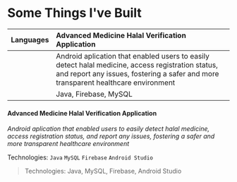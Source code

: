 # Some Things I've Built 

| Languages     | Advanced Medicine Halal Verification Application |
| :------------ | :----------------------------------------------- | 
|               | Android aplication that enabled users to easily detect halal medicine, access registration status, and report any issues, fostering a safer and more transparent healthcare environment      |
|               | Java, Firebase, MySQL |

#### Advanced Medicine Halal Verification Application 

*Android aplication that enabled users to easily detect halal medicine, access registration status, and report any issues, fostering a safer and more transparent healthcare environment*

Technologies: `Java` `MySQL` `Firebase` `Android Studio`

> Technologies: Java, MySQL, Firebase, Android Studio
